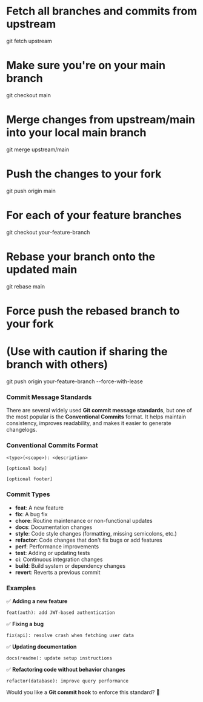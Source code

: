 # Fetch all branches and commits from upstream

git fetch upstream

# Make sure you're on your main branch

git checkout main

# Merge changes from upstream/main into your local main branch

git merge upstream/main

# Push the changes to your fork

git push origin main

# For each of your feature branches

git checkout your-feature-branch

# Rebase your branch onto the updated main

git rebase main

# Force push the rebased branch to your fork

# (Use with caution if sharing the branch with others)

git push origin your-feature-branch --force-with-lease

### Commit Message Standards

There are several widely used **Git commit message standards**, but one of the most popular is the **Conventional Commits** format. It helps maintain consistency, improves readability, and makes it easier to generate changelogs.

### **Conventional Commits Format**

```
<type>(<scope>): <description>

[optional body]

[optional footer]
```

### **Commit Types**

- **feat**: A new feature
- **fix**: A bug fix
- **chore**: Routine maintenance or non-functional updates
- **docs**: Documentation changes
- **style**: Code style changes (formatting, missing semicolons, etc.)
- **refactor**: Code changes that don't fix bugs or add features
- **perf**: Performance improvements
- **test**: Adding or updating tests
- **ci**: Continuous integration changes
- **build**: Build system or dependency changes
- **revert**: Reverts a previous commit

### **Examples**

✅ **Adding a new feature**

```
feat(auth): add JWT-based authentication
```

✅ **Fixing a bug**

```
fix(api): resolve crash when fetching user data
```

✅ **Updating documentation**

```
docs(readme): update setup instructions
```

✅ **Refactoring code without behavior changes**

```
refactor(database): improve query performance
```

Would you like a **Git commit hook** to enforce this standard? 🚀
